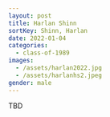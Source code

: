 ```yaml
---
layout: post
title: Harlan Shinn
sortKey: Shinn, Harlan
date: 2022-01-04
categories:
  - class-of-1989
images:
  - /assets/harlan2022.jpg
  - /assets/harlanhs2.jpeg
gender: male
---
```

TBD